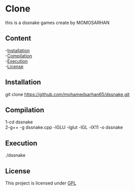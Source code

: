# Clone
this is a dssnake games create by MOMOSARHAN  


## Content
-[Installation](#installation)  
-[Compilation](#compilation)  
-[Execution](#execution)  
-[License](#license)  

## Installation
git clone https://github.com/mohamedsarhan65/dssnake.git


## Compilation
1-cd dssnake  
2-g++ -g dssnake.cpp -lGLU -lglut  -lGL  -lX11  -o dssnake  

## Execution
./dssnake

## License
This project is licensed under [GPL](GPL)
